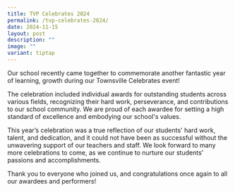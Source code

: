 ```yaml
---
title: TVP Celebrates 2024
permalink: /tvp-celebrates-2024/
date: 2024-11-15
layout: post
description: ""
image: ""
variant: tiptap
---
```

<p>Our school recently came together to commemorate another fantastic year
of learning, growth during our Townsville Celebrates event!</p>
<p>The celebration included individual awards for outstanding students across
various fields, recognizing their hard work, perseverance, and contributions
to our school community. We are proud of each awardee for setting a high
standard of excellence and embodying our school's values.</p>
<p>This year’s celebration was a true reflection of our students' hard work,
talent, and dedication, and it could not have been as successful without
the unwavering support of our teachers and staff. We look forward to many
more celebrations to come, as we continue to nurture our students' passions
and accomplishments.</p>
<p>Thank you to everyone who joined us, and congratulations once again to
all our awardees and performers!</p>